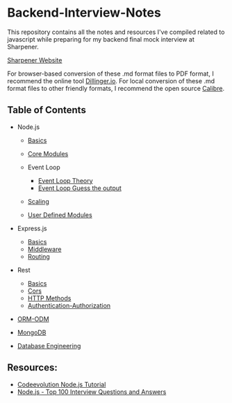# Backend-Interview-Notes

This repository contains all the notes and resources I've compiled related to javascript while preparing for my backend final mock interview at Sharpener.

[Sharpener Website](https://www.sharpener.tech/)

For browser-based conversion of these .md format files to PDF format, I recommend the online tool [Dillinger.io](https://dillinger.io/). For local conversion of these .md format files to other friendly formats, I recommend the open source [Calibre](https://calibre-ebook.com/).

## Table of Contents

- Node.js 

  - [Basics](https://github.com/SuvadeepMukherjee/Backend-Interview-Notes/blob/main/Node/basics.md)


  - [Core Modules](https://github.com/SuvadeepMukherjee/Backend-Interview-Notes/blob/main/Node/core-modules.md)


  - Event Loop
    - [Event Loop Theory](https://github.com/SuvadeepMukherjee/Backend-Interview-Notes/blob/main/Node/Event%20Loop/event-loop.md)
    - [Event Loop Guess the output](https://github.com/SuvadeepMukherjee/Backend-Interview-Notes/blob/main/Node/Event%20Loop/event-loop-guess-the-output.md)


  - [Scaling](https://github.com/SuvadeepMukherjee/Backend-Interview-Notes/blob/main/Node/scaling.md)


  - [User Defined Modules](https://github.com/SuvadeepMukherjee/Backend-Interview-Notes/blob/main/Node/user-defined-modules.md) 


- Express.js
  - [Basics](https://github.com/SuvadeepMukherjee/Backend-Interview-Notes/blob/main/express/basics.md)
  - [Middleware](https://github.com/SuvadeepMukherjee/Backend-Interview-Notes/blob/main/express/middleware.md)
  - [Routing](https://github.com/SuvadeepMukherjee/Backend-Interview-Notes/blob/main/express/routing.md)
- Rest

  - [Basics](https://github.com/SuvadeepMukherjee/Backend-Interview-Notes/blob/main/REST/basics.md)
  - [Cors](https://github.com/SuvadeepMukherjee/Backend-Interview-Notes/blob/main/REST/cors-serialization-deserialization.md)
  - [HTTP Methods](https://github.com/SuvadeepMukherjee/Backend-Interview-Notes/blob/main/REST/http-methods-and-status-codes.md)
  - [Authentication-Authorization](https://github.com/SuvadeepMukherjee/Backend-Interview-Notes/blob/main/REST/authentication-authorization.md)
- [ORM-ODM](https://github.com/SuvadeepMukherjee/Backend-Interview-Notes/blob/main/ORM-ODM/questions.md)
- [MongoDB](https://github.com/SuvadeepMukherjee/Backend-Interview-Notes/blob/main/MongoDB/Questions.md)
- [Database Engineering](https://github.com/SuvadeepMukherjee/Backend-Interview-Notes/blob/main/Database-Engineering/questions.md)


## Resources: 

- [Codeevolution Node.js Tutorial](https://www.youtube.com/playlist?list=PLC3y8-rFHvwh8shCMHFA5kWxD9PaPwxaY)
- [Node.js - Top 100 Interview Questions and Answers ](https://www.youtube.com/watch?v=Nz-nPR5YJbw&t=1302s)
